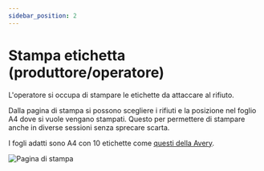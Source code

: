 ```yaml
---
sidebar_position: 2
---
```


# Stampa etichetta (produttore/operatore)



L'operatore si occupa di stampare le etichette da attaccare al rifiuto.

Dalla pagina di stampa si possono scegliere i rifiuti e la posizione nel foglio A4 dove si vuole vengano stampati. Questo per permettere di stampare anche in diverse sessioni senza sprecare scarta.

I fogli adatti sono A4 con 10 etichette come 
[questi della Avery](https://www.avery.it/etichette-adesive-stampabili/rettangolari/rettangolari-96x51mm?mat=poliestere%20impermeabile).

![](/img/print.png "Pagina di stampa")

